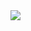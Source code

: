<img src="https://img.shields.io/badge/vue.js-4FC08D?style=for-the-badge&logo=vue2.js&logoColor=white">
